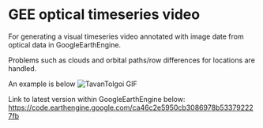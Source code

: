 # GEE optical timeseries video
For generating a visual timeseries video annotated with image date from optical data in GoogleEarthEngine. 

Problems such as clouds and orbital paths/row differences for locations are handled.

An example is below
![TavanTolgoi GIF](https://github.com/Maralbay/GEE_timeseries/blob/master/TavanTolgoiGIF.gif)


Link to latest version within GoogleEarthEngine below:
https://code.earthengine.google.com/ca46c2e5950cb3086978b533792227fb 

